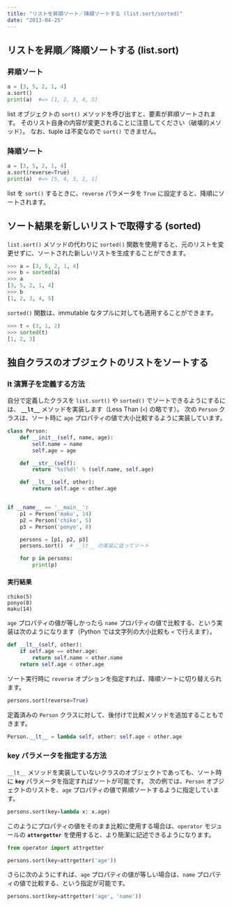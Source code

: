 ```yaml
---
title: "リストを昇順ソート／降順ソートする (list.sort/sorted)"
date: "2013-04-25"
---
```


リストを昇順／降順ソートする (list.sort)
----

### 昇順ソート

```python
a = [3, 5, 2, 1, 4]
a.sort()
print(a)  #=> [1, 2, 3, 4, 5]
```

list オブジェクトの `sort()` メソッドを呼び出すと、要素が昇順ソートされます。
そのリスト自身の内容が変更されることに注意してください（破壊的メソッド）。
なお、tuple は不変なので `sort()` できません。


### 降順ソート

```python
a = [3, 5, 2, 1, 4]
a.sort(reverse=True)
print(a)  #=> [5, 4, 3, 2, 1]
```

list を `sort()` するときに、`reverse` パラメータを `True` に設定すると、降順にソートされます。


ソート結果を新しいリストで取得する (sorted)
----

`list.sort()` メソッドの代わりに `sorted()` 関数を使用すると、元のリストを変更せずに、ソートされた新しいリストを生成することができます。

```python
>>> a = [3, 5, 2, 1, 4]
>>> b = sorted(a)
>>> a
[3, 5, 2, 1, 4]
>>> b
[1, 2, 3, 4, 5]
```

`sorted()` 関数は、immutable なタプルに対しても適用することができます。

```python
>>> t = (3, 1, 2)
>>> sorted(t)
[1, 2, 3]
```


独自クラスのオブジェクトのリストをソートする
----

### lt 演算子を定義する方法

自分で定義したクラスを `list.sort()` や `sorted()` でソートできるようにするには、 __`__lt__`__ メソッドを実装します（Less Than (`<`) の略です）。
次の `Person` クラスは、ソート時に `age` プロパティの値で大小比較するように実装しています。

```python
class Person:
    def __init__(self, name, age):
        self.name = name
        self.age = age

    def __str__(self):
        return '%s(%d)' % (self.name, self.age)

    def __lt__(self, other):
        return self.age < other.age


if __name__ == '__main__':
    p1 = Person('maku', 14)
    p2 = Person('chiko', 5)
    p3 = Person('ponyo', 8)

    persons = [p1, p2, p3]
    persons.sort()  # __lt__ の実装に従ってソート

    for p in persons:
        print(p)
```

#### 実行結果

```
chiko(5)
ponyo(8)
maku(14)
```

`age` プロパティの値が等しかったら `name` プロパティの値で比較する、という実装は次のようになります（Python では文字列の大小比較も `<` で行えます）。

```python
def __lt__(self, other):
    if self.age == other.age:
        return self.name < other.name
    return self.age < other.age
```

ソート実行時に `reverse` オプションを指定すれば、降順ソートに切り替えられます。

```python
persons.sort(reverse=True)
```

定義済みの `Person` クラスに対して、後付けで比較メソッドを追加することもできます。

```python
Person.__lt__ = lambda self, other: self.age < other.age
```


### key パラメータを指定する方法

`__lt__` メソッドを実装していないクラスのオブジェクトであっても、ソート時に __`key`__ パラメータを指定すればソートが可能です。
次の例では、`Person` オブジェクトのリストを、`age` プロパティの値で昇順ソートするように指定しています。

```python
persons.sort(key=lambda x: x.age)
```

このようにプロパティの値をそのまま比較に使用する場合は、`operator` モジュールの __`attergetter`__ を使用すると、より簡潔に記述できるようになります。

```python
from operator import attrgetter

persons.sort(key=attrgetter('age'))
```

さらに次のようにすれば、`age` プロパティの値が等しい場合は、`name` プロパティの値で比較する、という指定が可能です。

```python
persons.sort(key=attrgetter('age', 'name'))
```

